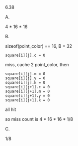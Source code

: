 6.38

A.

4 * 16 * 16

B.

sizeof(point_color) == 16, B = 32

    square[i][j].c = 0

miss, cache 2 point_color, then

    square[i][j].m = 0
    square[i][j].y = 0
    square[i][j].k = 0
    square[i][j+1].c = 0
    square[i][j+1].m = 0
    square[i][j+1].y = 0
    square[i][j+1].k = 0

all hit

so miss count is 4 * 16 * 16 * 1/8

C.

1/8

